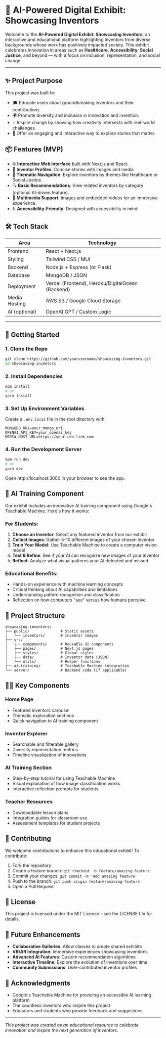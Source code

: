 # 🌟 AI-Powered Digital Exhibit: Showcasing Inventors
Welcome to the **AI-Powered Digital Exhibit: Showcasing Inventors**, an interactive and educational platform highlighting inventors from diverse backgrounds whose work has positively impacted society. This exhibit celebrates innovation in areas such as **Healthcare**, **Accessibility**, **Social Justice**, and beyond — with a focus on inclusion, representation, and social change.

---

## ✨ Project Purpose
This project was built to:
- 🎓 Educate users about groundbreaking inventors and their contributions.
- 🌍 Promote diversity and inclusion in innovation and invention.
- 💡 Inspire change by showing how creativity intersects with real-world challenges.
- 🧭 Offer an engaging and interactive way to explore stories that matter.

## 📦 Features (MVP)
- 🌐 **Interactive Web Interface** built with Next.js and React.
- 📁 **Inventor Profiles**: Concise stories with images and media.
- 📂 **Thematic Navigation**: Explore inventors by themes like Healthcare or Social Justice.
- 🔍 **Basic Recommendations**: View related inventors by category (optional AI-driven feature).
- 🎥 **Multimedia Support**: Images and embedded videos for an immersive experience.
- ♿ **Accessibility-Friendly**: Designed with accessibility in mind.

## 🛠 Tech Stack
| Area         | Technology           |
|--------------|----------------------|
| Frontend     | React + Next.js      |
| Styling      | Tailwind CSS / MUI   |
| Backend      | Node.js + Express (or Flask) |
| Database     | MongoDB / JSON       |
| Deployment   | Vercel (Frontend), Heroku/DigitalOcean (Backend) |
| Media Hosting| AWS S3 / Google Cloud Storage |
| AI (optional)| OpenAI GPT / Custom Logic |

---

## 🚀 Getting Started
### 1. Clone the Repo
```bash
git clone https://github.com/yourusername/showcasing-inventors.git
cd showcasing-inventors
```

### 2. Install Dependencies
```bash
npm install
# or
yarn install
```

### 3. Set Up Environment Variables
Create a `.env.local` file in the root directory with:
```
MONGODB_URI=your_mongo_uri
OPENAI_API_KEY=your_openai_key
MEDIA_HOST_URL=https://your-cdn-link.com
```

### 4. Run the Development Server
```bash
npm run dev
# or
yarn dev
```

Open http://localhost:3000 in your browser to see the app.

## 📱 AI Training Component

Our exhibit includes an innovative AI training component using Google's Teachable Machine. Here's how it works:

### For Students:
1. **Choose an Inventor**: Select any featured inventor from our exhibit
2. **Collect Images**: Gather 5-10 different images of your chosen inventor
3. **Train Your Model**: Use Teachable Machine to create a computer vision model
4. **Test & Refine**: See if your AI can recognize new images of your inventor
5. **Reflect**: Analyze what visual patterns your AI detected and missed

### Educational Benefits:
- Hands-on experience with machine learning concepts
- Critical thinking about AI capabilities and limitations
- Understanding pattern recognition and classification
- Reflection on how computers "see" versus how humans perceive

## 🔄 Project Structure

```
showcasing-inventors/
├── public/              # Static assets
│   └── inventors/       # Inventor images
├── src/
│   ├── components/      # Reusable UI components
│   ├── pages/           # Next.js pages
│   ├── styles/          # Global styles
│   ├── data/            # Inventor data (JSON)
│   └── utils/           # Helper functions
├── ai-training/         # Teachable Machine integration
└── server/              # Backend code (if applicable)
```

## 👩‍💻 Key Components

### Home Page
- Featured inventors carousel
- Thematic exploration sections
- Quick navigation to AI training component

### Inventor Explorer
- Searchable and filterable gallery
- Diversity representation metrics
- Timeline visualization of innovations

### AI Training Section
- Step-by-step tutorial for using Teachable Machine
- Visual explanation of how image classification works
- Interactive reflection prompts for students

### Teacher Resources
- Downloadable lesson plans
- Integration guides for classroom use
- Assessment templates for student projects

## 🤝 Contributing

We welcome contributions to enhance this educational exhibit! To contribute:

1. Fork the repository
2. Create a feature branch: `git checkout -b feature/amazing-feature`
3. Commit your changes: `git commit -m 'Add amazing feature'`
4. Push to the branch: `git push origin feature/amazing-feature`
5. Open a Pull Request


## 📄 License

This project is licensed under the MIT License - see the LICENSE file for details.

## 🔮 Future Enhancements

- **Collaborative Galleries**: Allow classes to create shared exhibits
- **VR/AR Integration**: Immersive experiences showcasing inventions
- **Advanced AI Features**: Custom recommendation algorithms
- **Interactive Timeline**: Explore the evolution of inventions over time
- **Community Submissions**: User-contributed inventor profiles

## 👏 Acknowledgments

- Google's Teachable Machine for providing an accessible AI learning platform
- The countless inventors who inspire this project
- Educators and students who provide feedback and suggestions



---

*This project was created as an educational resource to celebrate innovation and inspire the next generation of inventors.*
